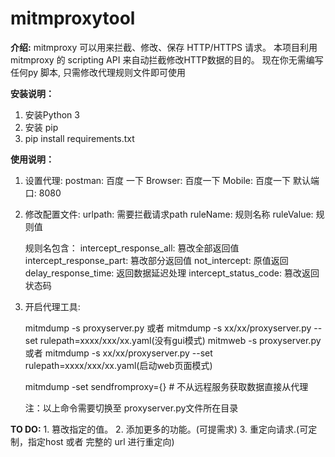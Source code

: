 # mitmproxytool

**介绍:**
    mitmproxy 可以用来拦截、修改、保存 HTTP/HTTPS 请求。
    本项目利用mitmproxy 的 scripting API 来自动拦截修改HTTP数据的目的。
    现在你无需编写任何py 脚本, 只需修改代理规则文件即可使用
    
**安装说明：**

 1. 安装Python 3
 2. 安装 pip
 3. pip install requirements.txt

**使用说明：**

 1. 设置代理:
    postman: 百度 一下
    Browser: 百度一下
    Mobile: 百度一下
    默认端口: 8080
 2. 修改配置文件:
    urlpath: 需要拦截请求path
    ruleName: 规则名称
    ruleValue: 规则值

    规则名包含：
     intercept_response_all: 篡改全部返回值
     intercept_response_part: 篡改部分返回值
     not_intercept: 原值返回
     delay_response_time: 返回数据延迟处理
     intercept_status_code: 篡改返回状态码

 3. 开启代理工具:

    mitmdump -s proxyserver.py  或者  mitmdump -s xx/xx/proxyserver.py --set rulepath=xxxx/xxx/xx.yaml(没有gui模式)
    mitmweb -s proxyserver.py  或者  mitmdump -s xx/xx/proxyserver.py --set rulepath=xxxx/xxx/xx.yaml(启动web页面模式)

    mitmdump  -set sendfromproxy={}  # 不从远程服务获取数据直接从代理

    注：以上命令需要切换至 proxyserver.py文件所在目录

**TO DO:**
    1. 篡改指定的值。
    2. 添加更多的功能。(可提需求)
    3. 重定向请求.(可定制，指定host 或者 完整的 url 进行重定向)
